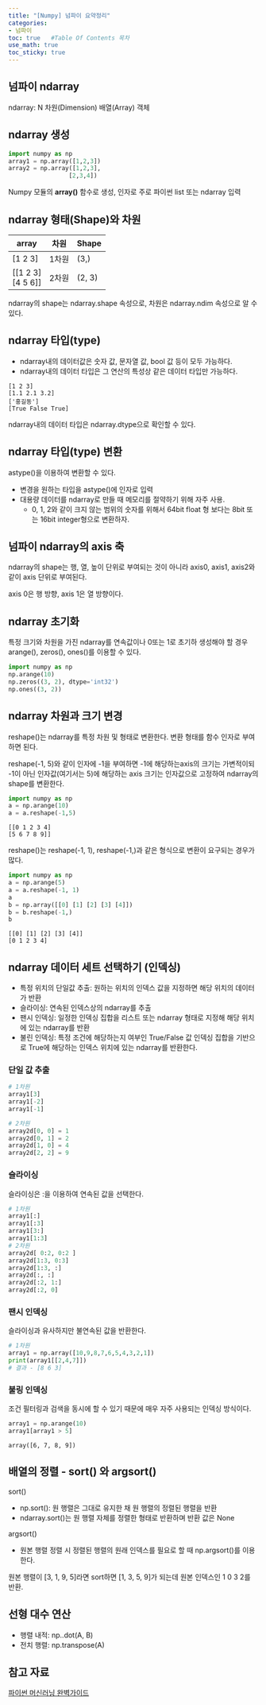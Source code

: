 ```yaml
---
title: "[Numpy] 넘파이 요약정리"
categories: 
- 넘파이
toc: true   #Table Of Contents 목차 
use_math: true
toc_sticky: true
---
```


## 넘파이 ndarray

ndarray: N 차원(Dimension) 배열(Array) 객체

## ndarray 생성

```python
import numpy as np
array1 = np.array([1,2,3])
array2 = np.array([1,2,3],
                 [2,3,4])
```

Numpy 모듈의 **array()** 함수로 생성, 인자로 주로 파이썬 list 또는 ndarray 입력

## ndarray 형태(Shape)와 차원

| array                  | 차원  | Shape  |
| ---------------------- | ----- | ------ |
| [1 2 3]                | 1차원 | (3,)   |
| [[1 2 3]<br />[4 5 6]] | 2차원 | (2, 3) |

ndarray의 shape는 ndarray.shape 속성으로, 차원은 ndarray.ndim 속성으로 알 수 있다.

## ndarray 타입(type)

- ndarray내의 데이터값은 숫자 값, 문자열 값, bool 값 등이 모두 가능하다.
- ndarray내의 데이터 타입은 그 연산의 특성상 같은 데이터 타입만 가능하다.

```
[1 2 3]
[1.1 2.1 3.2]
['홍길동']
[True False True]
```

ndarray내의 데이터 타입은 ndarray.dtype으로 확인할 수 있다.

## ndarray 타입(type) 변환

astype()을 이용하여 변환할 수 있다.

- 변경을 원하는 타입을 astype()에 인자로 입력
- 대용량 데이터를 ndarray로 만들 때 메모리를 절약하기 위해 자주 사용.
  - 0, 1, 2와 같이 크지 않는 범위의 숫자를 위해서 64bit float 형 보다는 8bit 또는 16bit integer형으로 변환하자.

## 넘파이 ndarray의 axis 축

ndarray의 shape는 행, 열, 높이 단위로 부여되는 것이 아니라 axis0, axis1, axis2와 같이 axis 단위로 부여된다.

axis 0은 행 방향, axis 1은 열 방향이다.

## ndarray 초기화

특정 크기와 차원을 가진 ndarray를 연속값이나 0또는 1로 초기하 생성해야 할 경우 arange(), zeros(), ones()를 이용할 수 있다.

```python
import numpy as np
np.arange(10)
np.zeros((3, 2), dtype='int32')
np.ones((3, 2))
```

## ndarray 차원과 크기 변경

reshape()는 ndarray를 특정 차원 및 형태로 변환한다. 변환 형태를 함수 인자로 부여하면 된다.

reshape(-1, 5)와 같이 인자에 -1을 부여하면 -1에 해당하는axis의 크기는 가변적이되 -1이 아닌 인자값(여기서는 5)에 해당하는 axis 크기는 인자값으로 고정하여 ndarray의 shape를 변환한다.

```python
import numpy as np
a = np.arange(10)
a = a.reshape(-1,5)
```

```
[[0 1 2 3 4]
[5 6 7 8 9]]
```

reshape()는 reshape(-1, 1), reshape(-1,)과 같은 형식으로 변환이 요구되는 경우가 많다.

```python
import numpy as np
a = np.arange(5)
a = a.reshape(-1, 1)
a
b = np.array([[0] [1] [2] [3] [4]])
b = b.reshape(-1,)
b
```

```
[[0] [1] [2] [3] [4]]
[0 1 2 3 4]
```

## ndarray 데이터 세트 선택하기 (인덱싱)

- 특정 위치의 단일값 추출: 원하는 위치의 인덱스 값을 지정하면 해당 위치의 데이터가 반환
- 슬라이싱: 연속된 인덱스상의 ndarray를 추출
- 팬시 인덱싱: 일정한 인덱싱 집합을 리스트 또는 ndarray 형태로 지정해 해당 위치에 있는 ndarray를 반환
- 불린 인덱싱: 특정 조건에 해당하는지 여부인 True/False 값 인덱싱 집합을 기반으로 True에 해당하는 인덱스 위치에 있는 ndarray를 반환한다.

### 단일 값 추출

```python
# 1차원
array1[3]
array1[-2]
array1[-1]

# 2차원
array2d[0, 0] = 1
array2d[0, 1] = 2
array2d[1, 0] = 4
array2d[2, 2] = 9
```

### 슬라이싱

슬라이싱은 :을 이용하여 연속된 값을 선택한다.

```python
# 1차원
array1[:]
array1[:3]
array1[3:]
array1[1:3]
# 2차원
array2d[ 0:2, 0:2 ]
array2d[1:3, 0:3]
array2d[1:3, :]
array2d[:, :]
array2d[:2, 1:]
array2d[:2, 0]
```

### 팬시 인덱싱

슬라이싱과 유사하지만 불연속된 값을 반환한다.

```python
# 1차원
array1 = np.array([10,9,8,7,6,5,4,3,2,1])
print(array1[[2,4,7]])
# 결과 - [8 6 3]
```

### 불링 인덱싱

조건 필터링과 검색을 동시에 할 수 있기 때문에 매우 자주 사용되는 인덱싱 방식이다.

```python
array1 = np.arange(10)
array1[array1 > 5]
```

```
array([6, 7, 8, 9])
```

## 배열의 정렬 - sort() 와 argsort()

sort()

- np.sort(): 원 행렬은 그대로 유지한 채 원 행렬의 정렬된 행렬을 반환
- ndarray.sort()는 원 행렬 자체를 정렬한 형태로 반환하며 반환 값은 None

argsort()

- 원본 행렬 정렬 시 정렬된 행렬의 원래 인덱스를 필요로 할 때 np.argsort()를 이용한다.

원본 행렬이 [3, 1, 9, 5]라면 sort하면 [1, 3, 5, 9]가 되는데 원본 인덱스인 1 0 3 2를 반환.

## 선형 대수 연산

- 행렬 내적: np..dot(A, B)
- 전치 행렬: np.transpose(A)



















## 참고 자료

[파이썬 머신러닝 완벽가이드](https://www.inflearn.com/course/%ED%8C%8C%EC%9D%B4%EC%8D%AC-%EB%A8%B8%EC%8B%A0%EB%9F%AC%EB%8B%9D-%EC%99%84%EB%B2%BD%EA%B0%80%EC%9D%B4%EB%93%9C/lecture/25179?tab=curriculum)

